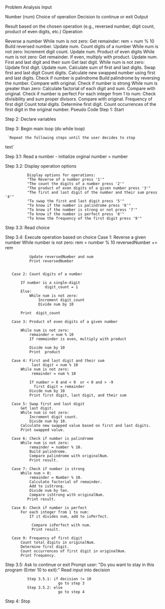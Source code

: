Problem Analysis
Input

Number (num)
Choice of operation
Decision to continue or exit
Output

Result based on the chosen operation (e.g., reversed number, digit count, product of even digits, etc.)
Operation

Reverse a number
While num is not zero:
Get remainder: rem = num % 10
Build reversed number.
Update num.
Count digits of a number
While num is not zero:
Increment digit count.
Update num.
Product of even digits
While num is not zero:
Get remainder.
If even, multiply with product.
Update num.
First and last digit and their sum
Get last digit.
While num is not zero:
Update first digit.
Update num.
Calculate sum of first and last digits.
Swap first and last digit
Count digits.
Calculate new swapped number using first and last digits.
Check if number is palindrome
Build palindrome by reversing the number.
Compare with original.
Check if number is strong
While num is greater than zero:
Calculate factorial of each digit and sum.
Compare with original.
Check if number is perfect
For each integer from 1 to num:
Check divisibility and sum proper divisors.
Compare with original.
Frequency of first digit
Count total digits.
Determine first digit.
Count occurrences of the first digit in the original number.
Pseudo Code
Step 1: Start

Step 2: Declare variables

Step 3: Begin main loop (do while loop)

     `Repeat the following steps until the user decides to stop
text`

   Step 3.1: Read a number
          - initialize 
                  orginal number = number

   Step 3.2: Display operation options

              Display options for operations:
              "The Reverse of a number press '1'"
              "The count the digits of a number press '2'"
              "The product of even digits of a given number press '3'"
              "The first and last digit of the number and their sum press '4'"
              "To swap the first and last digit press '5'"
              "To know if the number is palindrome press '6'"
              "To know if the number is strong or not press '7'"
              "To know if the number is perfect press '8'"
              "To know the frequency of the first digit press '9'"

   Step 3.3: Read choice 

   Step 3.4: Execute operation based on choice
       Case 1: Reverse a given number
           While number is not zero:
                rem = number % 10
               reversedNumber += rem

               Update reversedNumber and num
               Print reversedNumber


       Case 2: Count digits of a number

           If number is a single-digit
                      digit_count = 1
           Else:
               While num is not zero:
                   Increment digit_count
                   Divide num by 10

           Print  digit_count

       Case 3: Product of even digits of a given number

           While num is not zero:
               remainder = num % 10
               If remmainder is even, multiply with product

               Divide num by 10
               Print  product

       Case 4: First and last digit and their sum
                last digit = num % 10
           While num is not zero:
                remainder = num % 10

               If number > 0 and < 9  or < 0 and > -9 
                 first digit = remainder
               Divide num by 10
               Print first digit, last digit, and their sum

       Case 5: Swap first and last digit
           Get last digit.
           While num is not zero:
               Increment digit count.
               Divide num by 10.
           Calculate new swapped value based on first and last digits.
           Print swapped value.

       Case 6: Check if number is palindrome
           While num is not zero:
               remainder = number % 10.
               Build palindrome.
               Compare palindrome with originalNum.
               Print result.

       Case 7: Check if number is strong
           While num > 0:
               remainder = Number % 10.
               Calculate factorial of remainder.
               Add to isStrong.
               Divide num by ten.
               Compare isStrong with originalNum.
              Print result.

       Case 8: Check if number is perfect
           For each integer from 1 to num:
               If it divides num, add to isPerfect.

                Compare isPerfect with num.
                Print result.

       Case 9: Frequency of first digit
           Count total digits in originalNum.
           Determine first digit.
           Count occurrences of first digit in originalNum.
           Print frequency.

   Step 3.5: Ask to continue or exit
              Prompt user: "Do you want to stay in this program (Enter 10 to exit):"
              Read input into decision

              Step 3.5.1: if decision != 10
                            go to step 3
              Step 3.5.2: else
                            go to step 4
Step 4: Stop
